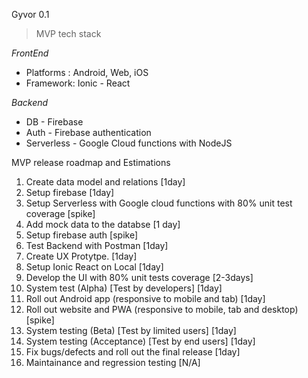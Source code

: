Gyvor 0.1 

> MVP tech stack 

*FrontEnd* 

- Platforms : Android, Web, iOS
- Framework: Ionic - React


*Backend* 

- DB - Firebase
- Auth - Firebase authentication
- Serverless - Google Cloud functions with NodeJS

MVP release roadmap and Estimations
1. Create data model and relations  [1day]
2. Setup firebase [1day]
3. Setup Serverless with Google cloud functions with 80% unit test coverage [spike]
4. Add mock data to the databse [1 day] 
5. Setup firebase auth [spike]
6. Test Backend with Postman [1day]
7. Create UX Protytpe. [1day]
8. Setup Ionic React on Local [1day] 
9. Develop the UI with 80% unit tests coverage [2-3days]
10. System test (Alpha) [Test by developers] [1day]
11. Roll out Android app (responsive to mobile and tab) [1day]
12. Roll out website and PWA (responsive to mobile, tab and desktop) [spike]
13. System testing (Beta) [Test by limited users] [1day]
14. System testing (Acceptance) [Test by end users] [1day]
15. Fix bugs/defects and roll out the final release  [1day]
16. Maintainance and regression testing [N/A]


